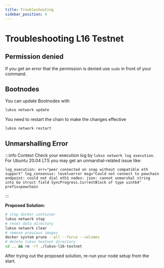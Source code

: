 ```yaml
---
title: Troubleshooting
sidebar_position: 4
---
```


# Troubleshooting L16 Testnet

## Permission denied

If you get an error that the permission is denied use `sudo` in front of your command.

## Bootnodes

You can update Bootnodes with


```bash
lukso network update
```

You need to restart the chain to make the changes effective

```
lukso network restart
```
 
## Unmarshalling Error

:::info Context
Check your execution log by `lukso network log execution`. For Ubuntu 20.04 LTS you may get an unmarshal-related issue like:

```
log_execution: err="peer connected on snap without compatible eth support" log_consensus: level=error msg="Could not connect to powchain endpoint: could not dial eth1 nodes: json: cannot unmarshal string into Go struct field SyncProgress.CurrentBlock of type uint64" prefix=powchain
```

:::

**Proposed Solution:**

```sh
# stop docker container
lukso network stop
# reset data directory
lukso network clear
# remove previous images
docker system prune --all --force --volumes
# delete lukso testnet directory
cd .. && rm -rf ./lukso-l16-testnet
```

After trying out the proposed solution, re-run your node setup from the start.
